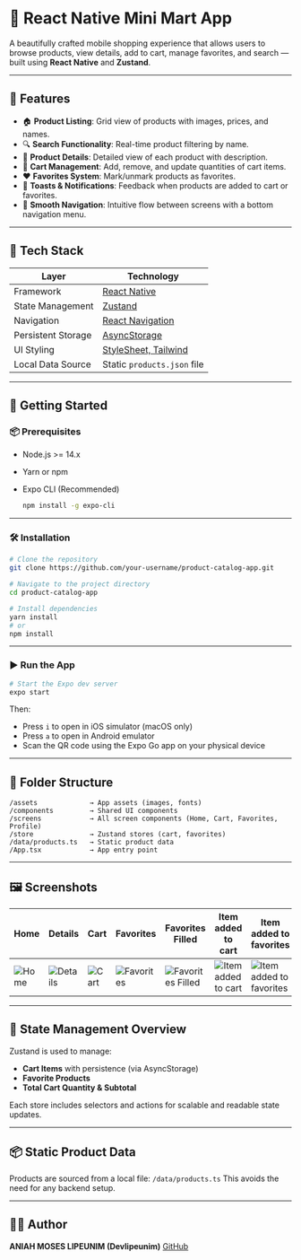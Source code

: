 # 💼 React Native Mini Mart App

A beautifully crafted mobile shopping experience that allows users to browse products, view details, add to cart, manage favorites, and search — built using **React Native** and **Zustand**.

---

## 📱 Features

* 🏠 **Product Listing**: Grid view of products with images, prices, and names.
* 🔍 **Search Functionality**: Real-time product filtering by name.
* 📄 **Product Details**: Detailed view of each product with description.
* 🛒 **Cart Management**: Add, remove, and update quantities of cart items.
* ❤️ **Favorites System**: Mark/unmark products as favorites.
* 🔔 **Toasts & Notifications**: Feedback when products are added to cart or favorites.
* 🚀 **Smooth Navigation**: Intuitive flow between screens with a bottom navigation menu.

---

## 🧱 Tech Stack

| Layer              | Technology                                                                  |
| ------------------ | --------------------------------------------------------------------------- |
| Framework          | [React Native](https://reactnative.dev/)                                    |
| State Management   | [Zustand](https://github.com/pmndrs/zustand)                                |
| Navigation         | [React Navigation](https://reactnavigation.org/)                            |
| Persistent Storage | [AsyncStorage](https://github.com/react-native-async-storage/async-storage) |
| UI Styling         | [StyleSheet, Tailwind](https://reactnative.dev/docs/style)                  |
| Local Data Source  | Static `products.json` file                                                 |

---

## 🚀 Getting Started

### 📦 Prerequisites

* Node.js >= 14.x
* Yarn or npm
* Expo CLI (Recommended)

  ```bash
  npm install -g expo-cli
  ```

---

### 🛠️ Installation

```bash
# Clone the repository
git clone https://github.com/your-username/product-catalog-app.git

# Navigate to the project directory
cd product-catalog-app

# Install dependencies
yarn install
# or
npm install
```

---

### ▶️ Run the App

```bash
# Start the Expo dev server
expo start
```

Then:

* Press `i` to open in iOS simulator (macOS only)
* Press `a` to open in Android emulator
* Scan the QR code using the Expo Go app on your physical device

---

## 📂 Folder Structure

```
/assets             → App assets (images, fonts)
/components         → Shared UI components
/screens            → All screen components (Home, Cart, Favorites, Profile)
/store              → Zustand stores (cart, favorites)
/data/products.ts   → Static product data
/App.tsx            → App entry point
```

---

## 🖼️ Screenshots

| Home                                                                                                                              | Details                                                                                                                              | Cart                                                                                                                              | Favorites                                 | Favorites Filled                              | Item added to cart                             | Item added to favorites                                 | Profile                                  |
| --------------------------------------------------------------------------------------------------------------------------------- | ------------------------------------------------------------------------------------------------------------------------------------ | --------------------------------------------------------------------------------------------------------------------------------- | ----------------------------------------- | ----------------------------------- | --------------------------------- | --------------------------------------- | ------------------------------------------- |
| ![Home](https://res.cloudinary.com/dgo34pzy5/image/upload/v1749121991/Screenshot_2025-06-05-12-04-46-876_com.miniMart_oostyc.jpg) | ![Details](https://res.cloudinary.com/dgo34pzy5/image/upload/v1749121991/Screenshot_2025-06-05-12-06-24-276_com.miniMart_mdudr5.jpg) | ![Cart](https://res.cloudinary.com/dgo34pzy5/image/upload/v1749121991/Screenshot_2025-06-05-12-05-53-891_com.miniMart_mmzafk.jpg) | ![Favorites](https://res.cloudinary.com/dgo34pzy5/image/upload/v1749121989/Screenshot_2025-06-05-12-05-59-815_com.miniMart_wkfq8v.jpg) | ![Favorites Filled](https://res.cloudinary.com/dgo34pzy5/image/upload/v1749121991/Screenshot_2025-06-05-12-06-47-449_com.miniMart_hnodlz.jpg) | ![Item added to cart](https://res.cloudinary.com/dgo34pzy5/image/upload/v1749121991/Screenshot_2025-06-05-12-06-38-162_com.miniMart_llbujx.jpg) | ![Item added to favorites ](https://res.cloudinary.com/dgo34pzy5/image/upload/v1749121991/Screenshot_2025-06-05-12-06-31-446_com.miniMart_abztge.jpg) | ![Profile](https://res.cloudinary.com/dgo34pzy5/image/upload/v1749121992/Screenshot_2025-06-05-12-06-54-556_com.miniMart_l1ce5b.jpg) |

---

## 🧠 State Management Overview

Zustand is used to manage:

* **Cart Items** with persistence (via AsyncStorage)
* **Favorite Products**
* **Total Cart Quantity & Subtotal**

Each store includes selectors and actions for scalable and readable state updates.

---

## 📦 Static Product Data

Products are sourced from a local file:
`/data/products.ts`
This avoids the need for any backend setup.

---

## 👨‍💻 Author

**ANIAH MOSES LIPEUNIM (Devlipeunim)**
[GitHub](https://github.com/devLipeunim/React-Native-MiniMart-App)
